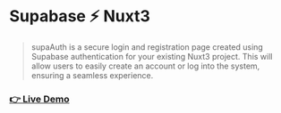 # Supabase ⚡️ Nuxt3

>supaAuth is a secure login and registration page created using Supabase authentication for your existing Nuxt3 project. This will allow users to easily create an account or log into the system, ensuring a seamless experience.

### [👉 Live Demo](https://supaauth.netlify.app/)

